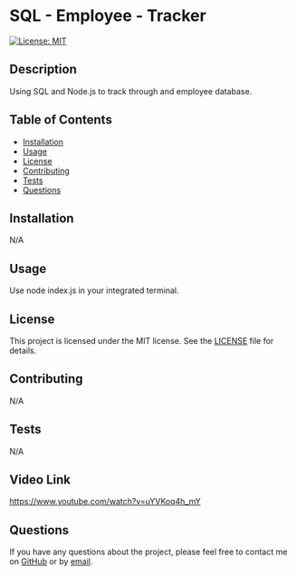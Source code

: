 # SQL - Employee - Tracker

[![License: MIT](https://img.shields.io/badge/License-MIT-yellow.svg)](https://opensource.org/licenses/MIT)

## Description

Using SQL and Node.js to track through and employee database.

## Table of Contents

- [Installation](#installation)
- [Usage](#usage)
- [License](#license)
- [Contributing](#contributing)
- [Tests](#tests)
- [Questions](#questions)

## Installation

N/A

## Usage

Use node index.js in your integrated terminal.

## License

This project is licensed under the MIT license. See the [LICENSE](https://opensource.org/licenses/MIT) file for details.

## Contributing

N/A

## Tests

N/A

## Video Link

https://www.youtube.com/watch?v=uYVKoq4h_mY

## Questions

If you have any questions about the project, please feel free to contact me on [GitHub](https://github.com/undefined) or by [email](mailto:daningore11@gmail.com).
